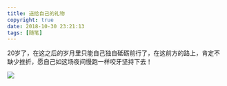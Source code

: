 ```yaml
---
title: 送给自己的礼物
copyright: true
date: 2018-10-30 23:21:13
tags: [随笔]
---
```




20岁了，在这之后的岁月里只能自己独自砥砺前行了，在这前方的路上，肯定不缺少挫折，愿自己如这场夜间慢跑一样咬牙坚持下去！

![](http://dengwq.oss-cn-hangzhou.aliyuncs.com/18-10-30/72381751.jpg)